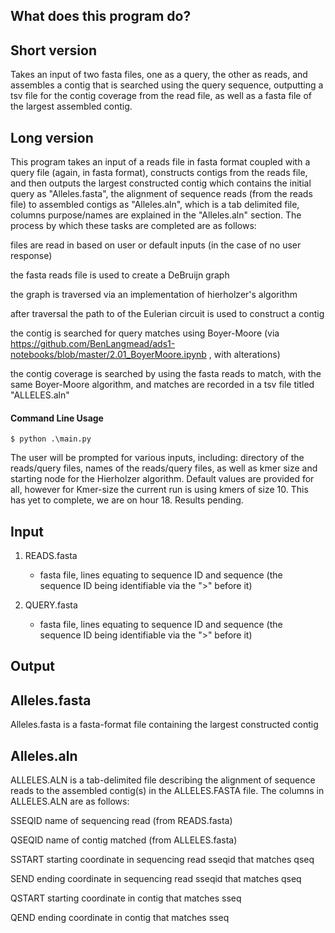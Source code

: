 ## What does this program do? 

## Short version
Takes an input of two fasta files, one as a query, the other as reads, and assembles a contig that is searched using the query sequence, outputting a tsv file for the
contig coverage from the read file, as well as a fasta file of the largest assembled contig.

## Long version 
This program takes an input of a reads file in fasta format coupled with a query file (again, in fasta format), 
constructs contigs from the reads file, and then outputs the largest constructed contig which contains the initial query as "Alleles.fasta", 
the alignment of sequence reads (from the reads file) to assembled contigs as "Alleles.aln", which is a tab delimited file, columns purpose/names are explained in the "Alleles.aln" 
section. 
The process by which these tasks are completed are as follows: 

files are read in based on user or default inputs (in the case of no user response)

the fasta reads file is used to create a DeBruijn graph

 the graph is traversed via an implementation of hierholzer's algorithm
 
 after traversal the path to of the Eulerian circuit is used to construct a contig 
 
 the contig is searched for query matches using Boyer-Moore (via https://github.com/BenLangmead/ads1-notebooks/blob/master/2.01_BoyerMoore.ipynb , with alterations)
 
 the contig coverage is searched by using the fasta reads to match, with the same Boyer-Moore algorithm, and matches are recorded in a tsv file titled "ALLELES.aln"



#### Command Line Usage
```commandline
$ python .\main.py 
```
The user will be prompted for various inputs, including: directory of the reads/query files, names of the reads/query files, 
as well as kmer size and starting node for the Hierholzer algorithm. Default values are provided for all, 
however for Kmer-size the current run is using kmers of size 10. This has yet to complete, we are on hour 18. Results pending. 

## Input
1. READS.fasta
   - fasta file, lines equating to sequence ID and sequence (the sequence ID being identifiable via the ">" before it)

2. QUERY.fasta
   - fasta file, lines equating to sequence ID and sequence (the sequence ID being identifiable via the ">" before it)

## Output
Alleles.fasta
-------------
Alleles.fasta is a fasta-format file containing the largest constructed contig 

Alleles.aln
-------------
ALLELES.ALN is a tab-delimited file describing the alignment of sequence reads to the assembled contig(s) in the ALLELES.FASTA file. 
The columns in ALLELES.ALN are as follows: 

SSEQID name of sequencing read (from READS.fasta)

QSEQID name of contig matched (from ALLELES.fasta)

SSTART starting coordinate in sequencing read sseqid that matches qseq

SEND ending coordinate in sequencing read  sseqid that matches qseq

QSTART starting coordinate in contig that matches sseq

QEND ending coordinate in contig that matches sseq
